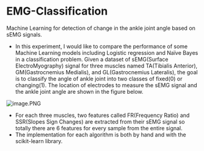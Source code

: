 # EMG-Classification
Machine Learning for detection of change in the ankle joint angle based on sEMG signals. 

* In this experiment, I would like to compare the performance of some Machine Learning models including Logistic regression and Naïve Bayes in a classification problem. Given a dataset of sEMG(Surface ElectroMyography) signal for three muscles named TA(Tibialis Anterior), GM(Gastrocnemius Medialis), and GL(Gastrocnemius Lateralis), the goal is to classify the angle of ankle joint into two classes of fixed(0) or changing(1). The location of electrodes to measure the sEMG signal and the ankle joint angle are shown in the figure below.  

![image.PNG](attachment:image.PNG)

* For each three muscles, two features called FR(Frequency Ratio) and SSR(Slopes Sign Changes) are extracted from their sEMG signal so totally there are 6 features for every sample from the entire signal. 
* The implementation for each algorithm is both by hand and with the scikit-learn library.



